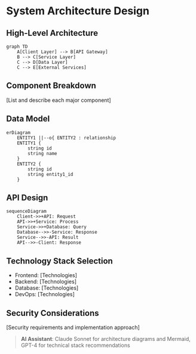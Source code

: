 # System Architecture Design

## High-Level Architecture

```mermaid
graph TD
    A[Client Layer] --> B[API Gateway]
    B --> C[Service Layer]
    C --> D[Data Layer]
    C --> E[External Services]
```

## Component Breakdown
[List and describe each major component]

## Data Model

```mermaid
erDiagram
    ENTITY1 ||--o{ ENTITY2 : relationship
    ENTITY1 {
        string id
        string name
    }
    ENTITY2 {
        string id
        string entity1_id
    }
```

## API Design

```mermaid
sequenceDiagram
    Client->>+API: Request
    API->>+Service: Process
    Service->>+Database: Query
    Database-->>-Service: Response
    Service-->>-API: Result
    API-->>-Client: Response
```

## Technology Stack Selection
- Frontend: [Technologies]
- Backend: [Technologies]
- Database: [Technologies]
- DevOps: [Technologies]

## Security Considerations
[Security requirements and implementation approach]

> **AI Assistant**: Claude Sonnet for architecture diagrams and Mermaid, GPT-4 for technical stack recommendations